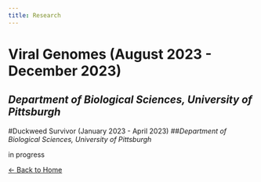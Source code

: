 ```yaml
---
title: Research
---
```

# 
# Viral Genomes (August 2023 - December 2023) 
## *Department of Biological Sciences, University of Pittsburgh*
#Duckweed Survivor (January 2023 - April 2023)
##*Department of Biological Sciences, University of Pittsburgh*



in progress



[← Back to Home](index.md)
